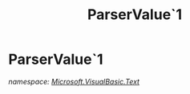 ﻿---
title: ParserValue`1
---

# ParserValue`1
_namespace: [Microsoft.VisualBasic.Text](N-Microsoft.VisualBasic.Text.html)_






